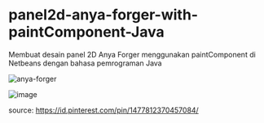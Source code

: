 # panel2d-anya-forger-with-paintComponent-Java
Membuat desain panel 2D Anya Forger menggunakan paintComponent di Netbeans dengan bahasa pemrograman Java

![anya-forger](https://user-images.githubusercontent.com/98678219/198231186-77e18dce-6fa9-4058-b402-68fb638e4569.jpg)





![image](https://user-images.githubusercontent.com/98678219/198233069-c27d0453-5fb3-421c-9ac7-8a451cdff554.png)

source: https://id.pinterest.com/pin/1477812370457084/

